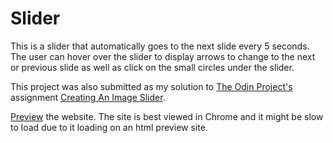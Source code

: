 # Slider

This is a slider that automatically goes to the next slide every 5 seconds. The user can hover over the slider to display arrows to change to the next or previous slide as well as click on the small circles under the slider. 

This project was also submitted as my solution to [The Odin Project's](http://www.theodinproject.com) assignment [Creating An Image Slider](http://www.theodinproject.com/javascript-and-jquery/creating-an-image-carousel-slider). 

[Preview](https://rawgit.com/krjordan/slider/master/index.html) the website. The site is best viewed in Chrome and it might be slow to load due to it loading on an html preview site.
